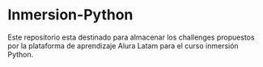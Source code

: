 # Inmersion-Python
Este repositorio esta destinado para almacenar los challenges propuestos por la plataforma de aprendizaje Alura Latam para el curso inmersión Python.
